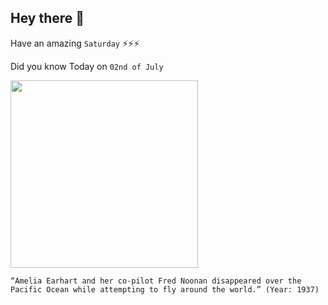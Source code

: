 ## Hey there 👋
Have an amazing `Saturday` ⚡⚡⚡

Did you know Today on `02nd of July`
 
 [<img src="https://i.pinimg.com/236x/b1/93/2a/b1932a804e3e1a28a0a6e79825beadc3--history-mysteries-unsolved-mysteries.jpg" width="300" />](https://www.history.com/topics/exploration/what-happened-to-amelia-earhart#:~:text=On%20the%20morning%20of%20July,attempt%20to%20circumnavigate%20the%20globe.&text=A%20court%20order%20declared%20Earhart,18%20months%20after%20she%20disappeared.) 
 ```
“Amelia Earhart and her co-pilot Fred Noonan disappeared over the Pacific Ocean while attempting to fly around the world.” (Year: 1937)
```
